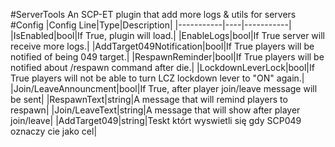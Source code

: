 #ServerTools
An SCP-ET plugin that add more logs & utils for servers
#Config
|Config Line|Type|Description|
|-----------|----|-----------|
|IsEnabled|bool|If True, plugin will load.|
|EnableLogs|bool|If True server will receive more logs.|
|AddTarget049Notification|bool|If True players will be notified of being 049 target.|
|RespawnReminder|bool|If True players will be notified about /respawn command after die.|
|LockdownLeverLock|bool|If True players will not be able to turn LCZ lockdown lever to "ON" again.|
|Join/LeaveAnnouncment|bool|If True, after player join/leave message will be sent|
|RespawnText|string|A message that will remind players to respawn|
|Join/LeaveText|string|A message that will show after player join/leave|
|AddTarget049|string|Teskt którt wyswietli się gdy SCP049 oznaczy cie jako cel|
